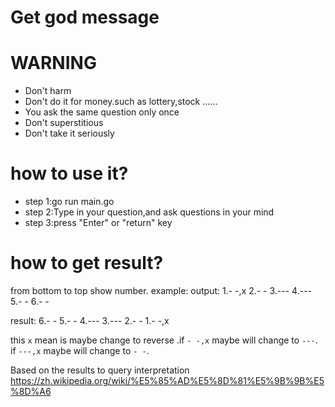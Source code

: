 # Get god message
# WARNING
- Don't harm
- Don't do it for money.such as lottery,stock ......
- You ask the same question only once
- Don't superstitious
- Don't take it seriously
# how to use it?
- step 1:go run main.go
- step 2:Type in your question,and ask questions in your mind
- step 3:press "Enter" or "return" key 
# how to get result?
from bottom to top show number.
example:
output:
1.- -,x
2.- -
3.---
4.---
5.- -
6.- -

result:
6.- -
5.- -
4.---
3.---
2.- -
1.- -,x

this `x` mean is maybe change to reverse .if `- -,x` maybe will change to `---`.
if `---,x` maybe will change to `- -`.

Based on the results to query interpretation
https://zh.wikipedia.org/wiki/%E5%85%AD%E5%8D%81%E5%9B%9B%E5%8D%A6